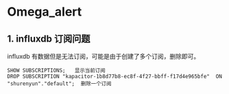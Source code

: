# Omega_alert

## 1. influxdb 订阅问题

influxdb 有数据但是无法订阅，可能是由于创建了多个订阅，删除即可。

	SHOW SUBSCRIPTIONS;   显示当前订阅
	DROP SUBSCRIPTION "kapacitor-1b8d77b8-ec8f-4f27-bbff-f17d4e965bfe"  ON "shurenyun"."default";  删除一个订阅






